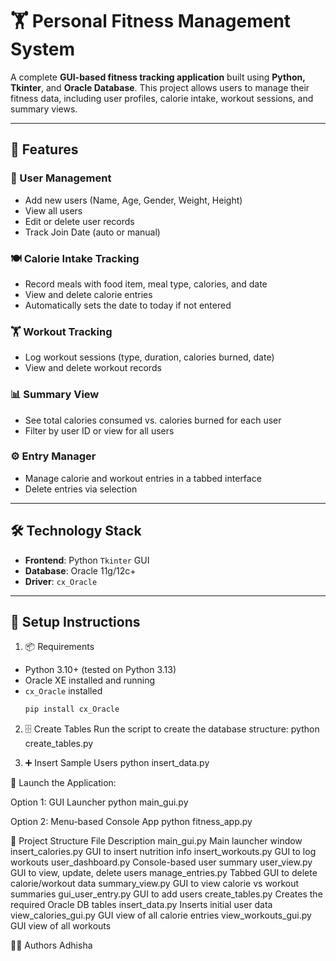 # 🏋️ Personal Fitness Management System

A complete **GUI-based fitness tracking application** built using **Python, Tkinter**, and **Oracle Database**. This project allows users to manage their fitness data, including user profiles, calorie intake, workout sessions, and summary views.

---

## 📁 Features

### 👤 User Management
- Add new users (Name, Age, Gender, Weight, Height)
- View all users
- Edit or delete user records
- Track Join Date (auto or manual)

### 🍽️ Calorie Intake Tracking
- Record meals with food item, meal type, calories, and date
- View and delete calorie entries
- Automatically sets the date to today if not entered

### 🏋️ Workout Tracking
- Log workout sessions (type, duration, calories burned, date)
- View and delete workout records

### 📊 Summary View
- See total calories consumed vs. calories burned for each user
- Filter by user ID or view for all users

### ⚙️ Entry Manager
- Manage calorie and workout entries in a tabbed interface
- Delete entries via selection

---

## 🛠️ Technology Stack

- **Frontend**: Python `Tkinter` GUI
- **Database**: Oracle 11g/12c+
- **Driver**: `cx_Oracle`

---

## 🔧 Setup Instructions

 1. 📦 Requirements
- Python 3.10+ (tested on Python 3.13)
- Oracle XE installed and running
- `cx_Oracle` installed
  ```bash
  pip install cx_Oracle

2. 🗄️ Create Tables
Run the script to create the database structure:
python create_tables.py

3. ➕ Insert Sample Users
python insert_data.py

🚀 Launch the Application:

Option 1: GUI Launcher
python main_gui.py

Option 2: Menu-based Console App
python fitness_app.py

📂 Project Structure
File	                  Description
main_gui.py	        Main launcher window
insert_calories.py	GUI to insert nutrition info
insert_workouts.py	GUI to log workouts
user_dashboard.py	Console-based user summary
user_view.py	        GUI to view, update, delete users
manage_entries.py	Tabbed GUI to delete calorie/workout data
summary_view.py	        GUI to view calorie vs workout summaries
gui_user_entry.py	GUI to add users
create_tables.py	Creates the required Oracle DB tables
insert_data.py	        Inserts initial user data
view_calories_gui.py	GUI view of all calorie entries
view_workouts_gui.py	GUI view of all workouts

🙋‍♂️ Authors
Adhisha

